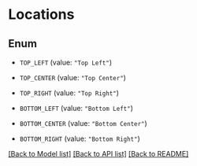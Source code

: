 # Locations

## Enum


* `TOP_LEFT` (value: `"Top Left"`)

* `TOP_CENTER` (value: `"Top Center"`)

* `TOP_RIGHT` (value: `"Top Right"`)

* `BOTTOM_LEFT` (value: `"Bottom Left"`)

* `BOTTOM_CENTER` (value: `"Bottom Center"`)

* `BOTTOM_RIGHT` (value: `"Bottom Right"`)


[[Back to Model list]](../README.md#documentation-for-models) [[Back to API list]](../README.md#documentation-for-api-endpoints) [[Back to README]](../README.md)


